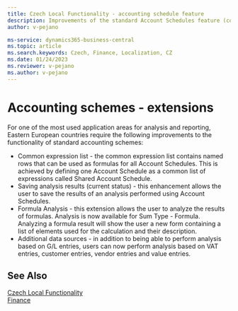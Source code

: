 ```yaml
---
title: Czech Local Functionality - accounting schedule feature
description: Improvements of the standard Account Schedules feature (common list of expressions, saving results, formulas drill-down, additional data sources).
author: v-pejano

ms-service: dynamics365-business-central
ms.topic: article
ms.search.keywords: Czech, Finance, Localization, CZ
ms.date: 01/24/2023
ms.reviewer: v-pejano
ms.author: v-pejano
---
```


# Accounting schemes - extensions

For one of the most used application areas for analysis and reporting, Eastern European countries require the following improvements to the functionality of standard accounting schemes:

- Common expression list - the common expression list contains named rows that can be used as formulas for all Account Schedules. This is achieved by defining one Account Schedule as a common list of expressions called Shared Account Schedule.
- Saving analysis results (current status) - this enhancement allows the user to save the results of an analysis performed using Account Schedules.
- Formula Analysis - this extension allows the user to analyze the results of formulas. Analysis is now available for Sum Type - Formula. Analyzing a formula result will show the user a new form containing a list of elements used for the calculation and their description.
- Additional data sources - in addition to being able to perform analysis based on G/L entries, users can now perform analysis based on VAT entries, customer entries, vendor entries and value entries.

## See Also

[Czech Local Functionality](czech-local-functionality.md)  
[Finance](../../finance.md)  

